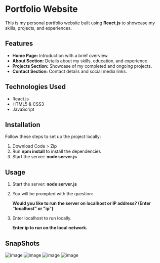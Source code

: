 # Portfolio Website

This is my personal portfolio website built using **React.js** to showcase my skills, projects, and experiences.

## Features

- **Home Page:** Introduction with a brief overview.
- **About Section:** Details about my skills, education, and experience.
- **Projects Section:** Showcase of my completed and ongoing projects.
- **Contact Section:** Contact details and social media links.

## Technologies Used

- React.js
- HTML5 & CSS3
- JavaScript 

## Installation

Follow these steps to set up the project locally:

1. Download Code > Zip
2. Run **npm install** to install the dependencies
3. Start the server: **node server.js**


## Usage

1. Start the server:
      **node server.js**

2. You will be prompted with the question:

      **Would you like to run the server on localhost or IP address? (Enter "localhost" or "ip")**

3. Enter localhost to run locally.

      **Enter ip to run on the local network.**

## SnapShots
![image](https://github.com/user-attachments/assets/8fd0701c-f301-43e4-bb52-75308c561518)
![image](https://github.com/user-attachments/assets/77b1f2a8-141e-4982-8d08-93369d7fc244)
![image](https://github.com/user-attachments/assets/2685875b-9e42-486c-a453-f43459027bf6)
![image](https://github.com/user-attachments/assets/343388bb-c75c-4dfa-b5fc-e9d4c0dff145)








